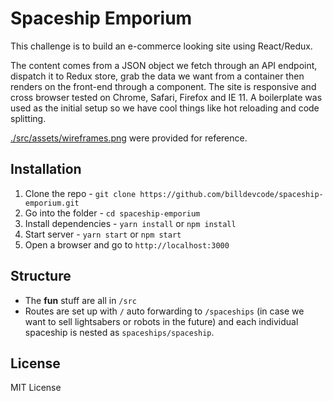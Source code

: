 # Spaceship Emporium

This challenge is to build an e-commerce looking site using React/Redux.

The content comes from a JSON object we fetch through an API endpoint, dispatch it to Redux store, grab the data we want from a container then renders on the front-end through a component. The site is responsive and cross browser tested on Chrome, Safari, Firefox and IE 11. A boilerplate was used as the initial setup so we have cool things like hot reloading and code splitting.

[./src/assets/wireframes.png](Wireframes) were provided for reference.

## Installation

1. Clone the repo - `git clone https://github.com/billdevcode/spaceship-emporium.git`
2. Go into the folder - `cd spaceship-emporium`
3. Install dependencies - `yarn install` or `npm install`
4. Start server - `yarn start` or `npm start`
5. Open a browser and go to `http://localhost:3000`

## Structure

- The **fun** stuff are all in `/src`
- Routes are set up with `/` auto forwarding to `/spaceships` (in case we want to sell lightsabers or robots in the future) and each individual spaceship is nested as `spaceships/spaceship`.

## License

MIT License
